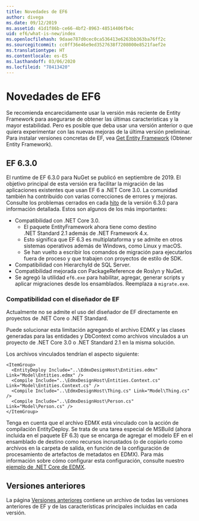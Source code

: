 ```yaml
---
title: Novedades de EF6
author: divega
ms.date: 09/12/2019
ms.assetid: 41d1f86b-ce66-4bf2-8963-48514406fb4c
uid: ef6/what-is-new/index
ms.openlocfilehash: 9daae787d0cec0ca536413e6263bb363ba76ff2c
ms.sourcegitcommit: cc0ff36e46e9ed3527638f7208000e8521faef2e
ms.translationtype: HT
ms.contentlocale: es-ES
ms.lasthandoff: 03/06/2020
ms.locfileid: "78413420"
---
```

# <a name="whats-new-in-ef6"></a>Novedades de EF6

Se recomienda encarecidamente usar la versión más reciente de Entity Framework para asegurarse de obtener las últimas características y la mayor estabilidad.
Pero es posible que deba usar una versión anterior o que quiera experimentar con las nuevas mejoras de la última versión preliminar.
Para instalar versiones concretas de EF, vea [Get Entity Framework](~/ef6/fundamentals/install.md) (Obtener Entity Framework).

## <a name="ef-630"></a>EF 6.3.0

El runtime de EF 6.3.0 para NuGet se publicó en septiembre de 2019. El objetivo principal de esta versión era facilitar la migración de las aplicaciones existentes que usan EF 6 a .NET Core 3.0. La comunidad también ha contribuido con varias correcciones de errores y mejoras. Consulte los problemas cerrados en cada [hito](https://github.com/aspnet/EntityFramework6/milestones?state=closed) de la versión 6.3.0 para información detallada. Estos son algunos de los más importantes:

- Compatibilidad con .NET Core 3.0.
  - El paquete EntityFramework ahora tiene como destino .NET Standard 2.1 además de .NET Framework 4.x.
  - Esto significa que EF 6.3 es multiplataforma y se admite en otros sistemas operativos además de Windows, como Linux y macOS.
  - Se han vuelto a escribir los comandos de migración para ejecutarlos fuera de proceso y que trabajen con proyectos de estilo de SDK.
- Compatibilidad con HierarchyId de SQL Server.
- Compatibilidad mejorada con PackageReference de Roslyn y NuGet.
- Se agregó la utilidad `ef6.exe` para habilitar, agregar, generar scripts y aplicar migraciones desde los ensamblados. Reemplaza a `migrate.exe`.

### <a name="ef-designer-support"></a>Compatibilidad con el diseñador de EF

Actualmente no se admite el uso del diseñador de EF directamente en proyectos de .NET Core o .NET Standard. 

Puede solucionar esta limitación agregando el archivo EDMX y las clases generadas para las entidades y DbContext como archivos vinculados a un proyecto de .NET Core 3.0 o .NET Standard 2.1 en la misma solución.

Los archivos vinculados tendrían el aspecto siguiente:

``` csproj 
<ItemGroup>
  <EntityDeploy Include="..\EdmxDesignHost\Entities.edmx" Link="Model\Entities.edmx" />
  <Compile Include="..\EdmxDesignHost\Entities.Context.cs" Link="Model\Entities.Context.cs" />
  <Compile Include="..\EdmxDesignHost\Thing.cs" Link="Model\Thing.cs" />
  <Compile Include="..\EdmxDesignHost\Person.cs" Link="Model\Person.cs" />
</ItemGroup>
```

Tenga en cuenta que el archivo EDMX está vinculado con la acción de compilación EntityDeploy. Se trata de una tarea especial de MSBuild (ahora incluida en el paquete EF 6.3) que se encarga de agregar el modelo EF en el ensamblado de destino como recursos incrustados (o de copiarlo como archivos en la carpeta de salida, en función de la configuración de procesamiento de artefactos de metadatos en EDMX). Para más información sobre cómo configurar esta configuración, consulte nuestro [ejemplo de .NET Core de EDMX](https://aka.ms/EdmxDotNetCoreSample).

## <a name="past-releases"></a>Versiones anteriores

La página [Versiones anteriores](past-releases.md) contiene un archivo de todas las versiones anteriores de EF y de las características principales incluidas en cada versión.
